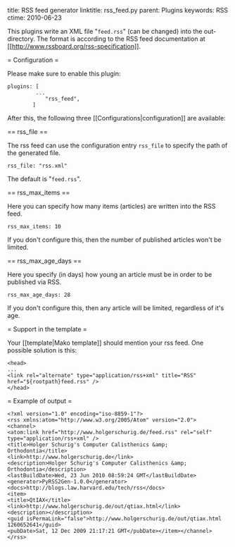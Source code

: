 title: RSS feed generator
linktitle: rss_feed.py
parent: Plugins
keywords: RSS
ctime: 2010-06-23

This plugins write an XML file "`feed.rss`" (can be changed) into the
out-directory. The format is according to the RSS feed documentation
at [[http://www.rssboard.org/rss-specification]].


= Configuration =

Please make sure to enable this plugin:

	plugins: [
	         ...
	        	"rss_feed",
	        ]


After this, the following three [[Configurations|configuration]] are
available:

== rss_file ==

The rss feed can use the configuration entry `rss_file` to specify the
path of the generated file.

	rss_file: "rss.xml"

The default is "`feed.rss`".


== rss_max_items ==

Here you can specify how many items (articles) are written into the
RSS feed.

	rss_max_items: 10

If you don't configure this, then the number of published articles
won't be limited.


== rss_max_age_days ==

Here you specify (in days) how young an article must be in order to be
published via RSS.

	rss_max_age_days: 28

If you don't configure this, then any article will be limited,
regardless of it's age.


= Support in the template =

Your [[template|Mako template]] should mention your rss feed. One possible solution
is this:

	<head>
	...
	<link rel="alternate" type="application/rss+xml" title="RSS" href="${rootpath}feed.rss" />
	</head>


= Example of output =

	<?xml version="1.0" encoding="iso-8859-1"?>
	<rss xmlns:atom="http://www.w3.org/2005/Atom" version="2.0">
	<channel>
	<atom:link href="http://www.holgerschurig.de/feed.rss" rel="self" type="application/rss+xml" />
	<title>Holger Schurig's Computer Calisthenics &amp; Orthodontia</title>
	<link>http://www.holgerschurig.de</link>
	<description>Holger Schurig's Computer Calisthenics &amp; Orthodontia</description>
	<lastBuildDate>Wed, 23 Jun 2010 08:59:24 GMT</lastBuildDate>
	<generator>PyRSS2Gen-1.0.0</generator>
	<docs>http://blogs.law.harvard.edu/tech/rss</docs>
	<item>
	<title>QtIAX</title>
	<link>http://www.holgerschurig.de/out/qtiax.html</link>
	<description></description>
	<guid isPermaLink="false">http://www.holgerschurig.de/out/qtiax.html 1260652641</guid>
	<pubDate>Sat, 12 Dec 2009 21:17:21 GMT</pubDate></item></channel></rss>


